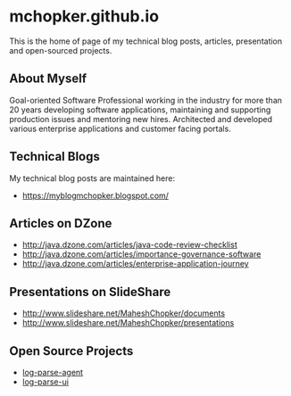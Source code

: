 # mchopker.github.io
This is the home of page of my technical blog posts, articles, presentation and open-sourced projects.

## About Myself
Goal-oriented Software Professional working in the industry for more than 20 years developing software applications, maintaining and supporting production issues and mentoring new hires. Architected and developed various enterprise applications and customer facing portals.

## Technical Blogs
My technical blog posts are maintained here: 
* https://myblogmchopker.blogspot.com/

## Articles on DZone
* http://java.dzone.com/articles/java-code-review-checklist
* http://java.dzone.com/articles/importance-governance-software
* http://java.dzone.com/articles/enterprise-application-journey

## Presentations on SlideShare
* http://www.slideshare.net/MaheshChopker/documents
* http://www.slideshare.net/MaheshChopker/presentations

## Open Source Projects
* [log-parse-agent](https://github.com/mchopker/log-parse-agent)
* [log-parse-ui](https://github.com/mchopker/log-parse-ui)
